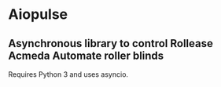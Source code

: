 # Aiopulse

## Asynchronous library to control Rollease Acmeda Automate roller blinds

Requires Python 3 and uses asyncio.

